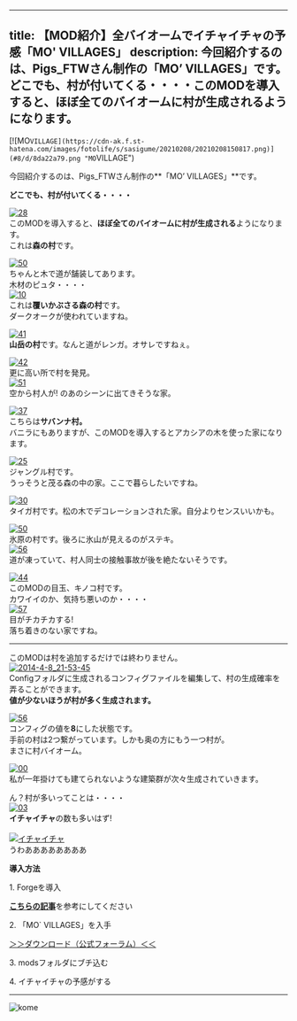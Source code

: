 
---
title: 【MOD紹介】全バイオームでイチャイチャの予感「MO' VILLAGES」
description: 今回紹介するのは、Pigs_FTWさん制作の「MO’ VILLAGES」です。どこでも、村が付いてくる・・・・このMODを導入すると、ほぼ全てのバイオームに村が生成されるようになります。
---

[![MO`VILLAGE](https://cdn-ak.f.st-hatena.com/images/fotolife/s/sasigume/20210208/20210208150817.png)](#8/d/8da22a79.png "MO`VILLAGE")  

今回紹介するのは、Pigs\_FTWさん制作の**「MO’ VILLAGES」**です。

**どこでも、村が付いてくる・・・・** 

[![28](https://cdn-ak.f.st-hatena.com/images/fotolife/s/sasigume/20210208/20210208133923.png)](#3/d/3d23208a.png "28")  
このMODを導入すると、**ほぼ全てのバイオームに村が生成される**ようになります。  
これは**森の村**です。

[![50](https://cdn-ak.f.st-hatena.com/images/fotolife/s/sasigume/20210208/20210208133459.png)](#3/8/385b4c2a.png "50")  
ちゃんと木で道が舗装してあります。  
木材のピュタ・・・・  
[![10](https://cdn-ak.f.st-hatena.com/images/fotolife/s/sasigume/20210208/20210208140022.png)](#4/f/4f3b370d.png "10")  
これは**覆いかぶさる森の村**です。  
ダークオークが使われていますね。

[![41](https://www.napoan.com/wp-content/uploads/imgs/a/0/a0472ab5.png)](#a/0/a0472ab5.png "41")  
**山岳の村**です。なんと道がレンガ。オサレですねぇ。

[![42](https://cdn-ak.f.st-hatena.com/images/fotolife/s/sasigume/20210208/20210208180505.png)](#f/c/fc11d048.png "42")  
更に高い所で村を発見。  
[![51](https://cdn-ak.f.st-hatena.com/images/fotolife/s/sasigume/20210208/20210208180817.png)](#f/e/feea2f52.png "51")  
空から村人が! のあのシーンに出てきそうな家。

[![37](https://cdn-ak.f.st-hatena.com/images/fotolife/s/sasigume/20210208/20210208131245.png)](#1/c/1c18d670.png "37")  
こちらは**サバンナ村。**  
バニラにもありますが、このMODを導入するとアカシアの木を使った家になります。

[![25](https://cdn-ak.f.st-hatena.com/images/fotolife/s/sasigume/20210208/20210208143219.png)](#6/d/6d416ca6.png "25")  
ジャングル村です。  
うっそうと茂る森の中の家。ここで暮らしたいですね。

[![30](https://cdn-ak.f.st-hatena.com/images/fotolife/s/sasigume/20210208/20210208145050.png)](#7/d/7dda2d8f.png "30")  
タイガ村です。松の木でデコレーションされた家。自分よりセンスいいかも。

[![50](https://cdn-ak.f.st-hatena.com/images/fotolife/s/sasigume/20210208/20210208131731.png)](#2/1/21ff25ae.png "50")  
氷原の村です。後ろに氷山が見えるのがステキ。  
[![56](https://www.napoan.com/wp-content/uploads/imgs/f/6/f693f904.png)](#f/6/f693f904.png "56")  
道が凍っていて、村人同士の接触事故が後を絶たないそうです。

[![44](https://cdn-ak.f.st-hatena.com/images/fotolife/s/sasigume/20210208/20210208161041.png)](#c/b/cbc20dcb.png "44")  
このMODの目玉、キノコ村です。  
カワイイのか、気持ち悪いのか・・・・  
[![57](https://cdn-ak.f.st-hatena.com/images/fotolife/s/sasigume/20210208/20210208132031.png)](#2/5/251295c8.png "57")  
目がチカチカする!  
落ち着きのない家ですね。

---

このMODは村を追加するだけでは終わりません。  
[![2014-4-8_21-53-45](https://cdn-ak.f.st-hatena.com/images/fotolife/s/sasigume/20210208/20210208152454.jpg)](#9/f/9f05c195.jpg "2014-4-8_21-53-45")  
Configフォルダに生成されるコンフィグファイルを編集して、村の生成確率を弄ることができます。  
**値が少ないほうが村が多く生成されます。**

[![56](https://cdn-ak.f.st-hatena.com/images/fotolife/s/sasigume/20210208/20210208140033.png)](#4/f/4f4a96f8.png "56")  
コンフィグの値を**8**にした状態です。  
手前の村は2つ繋がっています。しかも奥の方にもう一つ村が。  
まさに村バイオーム。

[![00](https://cdn-ak.f.st-hatena.com/images/fotolife/s/sasigume/20210208/20210208124847.png)](#0/4/047d1ca6.png "00")  
私が一年掛けても建てられないような建築群が次々生成されていきます。

ん？村が多いってことは・・・・  
[![03](https://cdn-ak.f.st-hatena.com/images/fotolife/s/sasigume/20210208/20210208143237.png)](#6/d/6d62cd5e.png "03")  
**イチャイチャ**の数も多いはず!  
   
[![イチャイチャ](https://cdn-ak.f.st-hatena.com/images/fotolife/s/sasigume/20210208/20210208142316.png)](#6/5/65235b54.png "イチャイチャ")  
うわああああああああ

**導入方法**

1\. Forgeを導入

[**こちらの記事**](/new-way-to-install-mod/)を参考にしてください

2\. 「MO\` VILLAGES」を入手

[＞＞ダウンロード（公式フォーラム）＜＜](http://www.minecraftforum.net/topic/2525968-forge-172-164-sp-mo-villages-villages-in-more-biomes/)

3\. modsフォルダにブチ込む

4\. イチャイチャの予感がする

---

![kome](https://cdn-ak.f.st-hatena.com/images/fotolife/s/sasigume/20210208/20210208145244.png)
